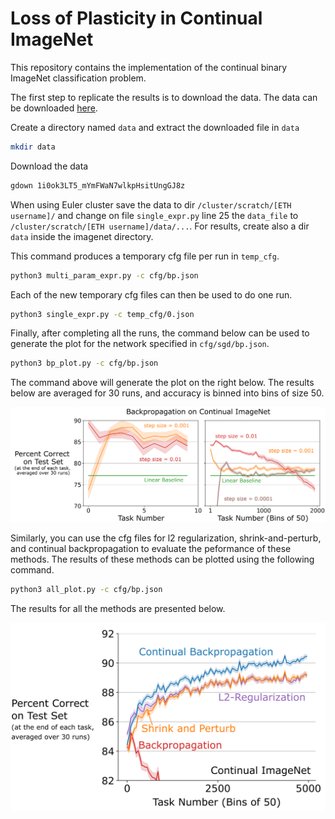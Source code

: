 # Loss of Plasticity in Continual ImageNet
This repository contains the implementation of the continual binary ImageNet classification problem.

The first step to replicate the results is to download the data. The data can be downloaded [here](https://drive.google.com/file/d/1i0ok3LT5_mYmFWaN7wlkpHsitUngGJ8z/view?usp=sharing).

Create a directory named `data` and extract the downloaded file in `data`
```sh
mkdir data
```
Download the data
```sh
gdown 1i0ok3LT5_mYmFWaN7wlkpHsitUngGJ8z
```

When using Euler cluster save the data to dir `/cluster/scratch/[ETH username]/` and change on file `single_expr.py` line 25 the `data_file` to  `/cluster/scratch/[ETH username]/data/...`. For results, create also a dir `data` inside the imagenet directory.


This command produces a temporary cfg file per run in `temp_cfg`.

```sh
python3 multi_param_expr.py -c cfg/bp.json 
```

Each of the new temporary cfg files can then be used to do one run.
```sh
python3 single_expr.py -c temp_cfg/0.json
```

Finally, after completing all the runs, the command below can be used to generate
the plot for the network specified in `cfg/sgd/bp.json`.

```sh
python3 bp_plot.py -c cfg/bp.json 
```

The command above will generate the plot on the right below.
The results below are averaged for 30 runs, and accuracy is binned into bins of size 50.


![](bp_imagenet.png "BP on Continual ImageNet")

Similarly, you can use the cfg files for l2 regularization, shrink-and-perturb, and continual backpropagation
to evaluate the peformance of these methods. The results of these methods can be plotted using the
following command.

```sh
python3 all_plot.py -c cfg/bp.json 
```

The results for all the methods are presented below.

![](all_methods_imagenet.png "All methods on CIBC")


